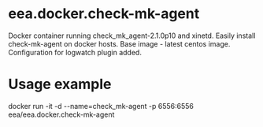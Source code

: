 # eea.docker.check-mk-agent
Docker container running check_mk_agent-2.1.0p10 and xinetd.
Easily install check-mk-agent on docker hosts.
Base image - latest centos image.
Configuration for logwatch plugin added.
# Usage example
docker run -it -d --name=check_mk-agent -p 6556:6556 eea/eea.docker.check-mk-agent
